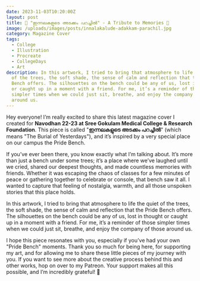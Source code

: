 ```yaml
---
date: 2023-11-03T10:20:00Z
layout: post
title: 🌳 "ഇന്നലകളുടെ അടക്കം പറച്ചിൽ" - A Tribute to Memories 🌳
image: /uploads/images/posts/innalakalude-adakkam-parachil.jpg
category: Magazine Cover
tags:
  - College
  - Illustration
  - Procreate
  - CollegeDays
  - Art
description: In this artwork, I tried to bring that atmosphere to life the quiet
  of the trees, the soft shade, the sense of calm and reflection that the Pride
  Bench offers. The silhouettes on the bench could be any of us, lost in thought
  or caught up in a moment with a friend. For me, it’s a reminder of those
  simpler times when we could just sit, breathe, and enjoy the company of those
  around us.
---
```

Hey everyone! I’m really excited to share this latest magazine cover I created for **Navodhan 22-23 at Sree Gokulam Medical College & Research Foundation**. This piece is called "**ഇന്നലകളുടെ അടക്കം പറച്ചിൽ**" (which means "The Burial of Yesterdays"), and it’s inspired by a very special place on our campus the Pride Bench.

If you’ve ever been there, you know exactly what I’m talking about. It’s more than just a bench under some trees; it’s a place where we’ve laughed until we cried, shared our deepest thoughts, and made countless memories with friends. Whether it was escaping the chaos of classes for a few minutes of peace or gathering together to celebrate or console, that bench saw it all. I wanted to capture that feeling of nostalgia, warmth, and all those unspoken stories that this place holds.

In this artwork, I tried to bring that atmosphere to life the quiet of the trees, the soft shade, the sense of calm and reflection that the Pride Bench offers. The silhouettes on the bench could be any of us, lost in thought or caught up in a moment with a friend. For me, it’s a reminder of those simpler times when we could just sit, breathe, and enjoy the company of those around us.

I hope this piece resonates with you, especially if you’ve had your own "Pride Bench" moments. Thank you so much for being here, for supporting my art, and for allowing me to share these little pieces of my journey with you. If you want to see more about the creative process behind this and other works, hop on over to my Patreon. Your support makes all this possible, and I’m incredibly grateful! 🌿